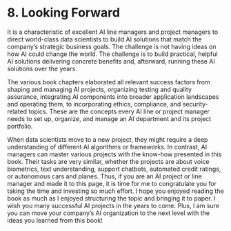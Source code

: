 # 8. Looking Forward

It is a characteristic of excellent AI line managers and project managers to direct world-class data scientists to build AI solutions that match the company’s strategic business goals. The challenge is not having ideas on how AI could change the world. The challenge is to build practical, helpful AI solutions delivering concrete benefits and, afterward, running these AI solutions over the years.

The various book chapters elaborated all relevant success factors from shaping and managing AI projects, organizing testing and quality assurance, integrating AI components into broader application landscapes and operating them, to incorporating ethics, compliance, and security-related topics. These are the concepts every AI line or project manager needs to set up, organize, and manage an AI department and its project portfolio.

When data scientists move to a new project, they might require a deep understanding of different AI algorithms or frameworks. In contrast, AI managers can master various projects with the know-how presented in this book. Their tasks are very similar, whether the projects are about voice biometrics, text understanding, support chatbots, automated credit ratings, or autonomous cars and planes. Thus, if you are an AI project or line manager and made it to this page, it is time for me to congratulate you for taking the time and investing so much effort. I hope you enjoyed reading the book as much as I enjoyed structuring the topic and bringing it to paper. I wish you many successful AI projects in the years to come. Plus, I am sure you can move your company’s AI organization to the next level with the ideas you learned from this book!
